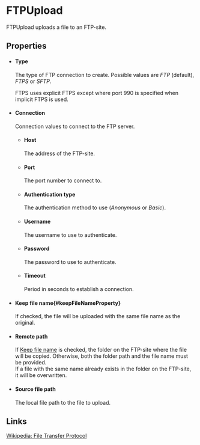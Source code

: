 FTPUpload
=========

FTPUpload uploads a file to an FTP-site.

Properties
----------

-  #### Type

    The type of FTP connection to create.  Possible values are *FTP* (default), *FTPS* or *SFTP*.
    
    FTPS uses explicit FTPS except where port 990 is specified when implicit FTPS is used.
-  #### Connection
	Connection values to connect to the FTP server.

	-  #### Host
	
	    The address of the FTP-site.
	
	-  #### Port
	
	    The port number to connect to.
	
	-  #### Authentication type
	
	    The authentication method to use (*Anonymous* or *Basic*).
	
	-  #### Username
	
	    The username to use to authenticate.
	
	-  #### Password
	
	    The password to use to authenticate.

	-  #### Timeout

		Period in seconds to establish a connection.

-  #### Keep file name{#keepFileNameProperty}

    If checked, the file will be uploaded with the same file name as the
    original.

-  #### Remote path

    If [Keep file name](#keepFileNameProperty) is checked, the folder on
    the FTP-site where the file will be copied. Otherwise, both the
    folder path and the file name must be provided.  
     If a file with the same name already exists in the folder on the
    FTP-site, it will be overwritten.

-  #### Source file path

    The local file path to the file to upload.

Links
-----

[Wikipedia: File Transfer
Protocol](http://en.wikipedia.org/wiki/File_Transfer_Protocol)

